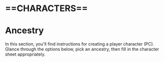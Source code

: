 # ==CHARACTERS==

# Ancestry

In this section, you'll find instructions for creating a player character (PC). Glance through the options below, pick an ancestry, then fill in the character sheet appropriately.
